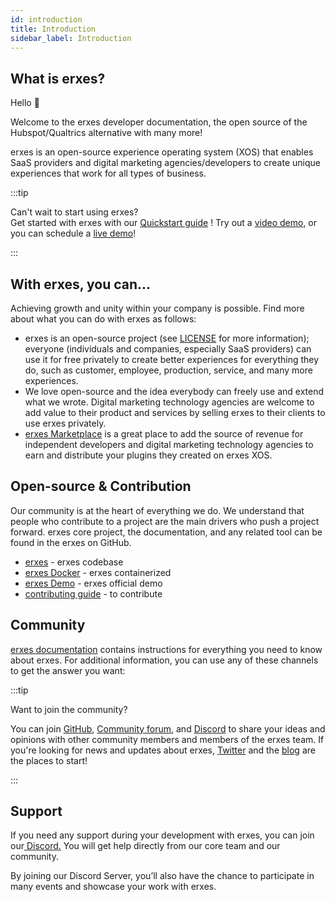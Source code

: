 ```yaml
---
id: introduction
title: Introduction
sidebar_label: Introduction
---
```



## What is erxes?

Hello 👋

Welcome to the erxes developer documentation, the open source of the Hubspot/Qualtrics alternative with many more!

erxes is an open-source experience operating system (XOS) that enables SaaS providers and digital marketing agencies/developers to create unique experiences that work for all types of business.    

:::tip

Can't wait to start using erxes?  
Get started with erxes with our <a href="" >Quickstart guide</a> ! Try out a <a href="">video demo</a>, or you can schedule a <a href="https://xosdemo.erxes.io/" target="_blank">live demo</a>!

:::



## With erxes, you can...

Achieving growth and unity within your company is possible. Find more about what you can do with erxes as follows:  

- erxes is an open-source project (see <a href="https://github.com/erxes/erxes/blob/master/LICENSE.md" target="_blank">LICENSE</a> for more information); everyone (individuals and companies, especially SaaS providers) can use it for free privately to create better experiences for everything they do, such as customer, employee, production, service, and many more experiences. 
- We love open-source and the idea everybody can freely use and extend what we wrote. Digital marketing technology agencies are welcome to add value to their product and services by selling erxes to their clients to use erxes privately. 
- <a href="https://erxes.io/marketplace" target="_blank">erxes Marketplace</a> is a great place to add the source of revenue for independent developers and digital marketing technology agencies to earn and distribute your plugins they created on erxes XOS. 




## Open-source & Contribution

Our community is at the heart of everything we do. We understand that people who contribute to a project are the main drivers who push a project forward. erxes core project, the documentation, and any related tool can be found in the erxes on GitHub. 

- <a href="https://github.com/erxes/erxes" target="_blank">erxes</a> - erxes codebase
- <a href="https://www.erxes.org/installation/docker" target="_blank">erxes Docker</a> - erxes containerized
- <a href="https://xosdemo.erxes.io/" target="_blank">erxes Demo</a> - erxes official demo 
- <a href="https://www.erxes.org/getting-started/contributing-guide" target="_blank">contributing guide</a> - to contribute


## Community

<a href="https://www.erxes.org/overview/deployment-overview" target="_blank">erxes documentation</a> contains instructions for everything you need to know about erxes. For additional information, you can use any of these channels to get the answer you want:


:::tip

Want to join the community?

You can join <a href="https://github.com/erxes/erxes" target="_blank">GitHub</a>, <a href="https://github.com/erxes/erxes/discussions" > Community forum</a>, and <a href="https://discord.com/invite/aaGzy3gQK5" > Discord</a> to share your ideas and opinions with other community members and members of the erxes team. If you're looking for news and updates about erxes, <a href="https://twitter.com/erxesHQ" target="_blank">Twitter</a> and the <a href="https://erxes.io/blog" target="_blank">blog</a> are the places to start!

:::


## Support

If you need any support during your development with erxes, you can join our<a href="https://discord.com/invite/aaGzy3gQK5" > Discord.</a>  You will get help directly from our core team and our community.


By joining our Discord Server, you’ll also have the chance to participate in many events and showcase your work with erxes.
